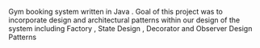 Gym booking system written in Java . Goal of this project was to incorporate design and architectural patterns within our design of the system including Factory , State Design , Decorator and Observer Design Patterns

